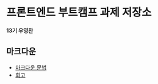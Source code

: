 # 프론트엔드 부트캠프 과제 저장소

**13기 우영찬**

## 마크다운

- [마크다운 문법](./src/md/markdown.md)
- [회고](./src/md/retrospect.md)
